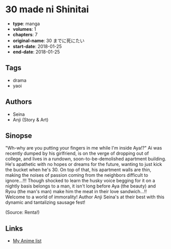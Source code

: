 # 30 made ni Shinitai

-   **type**: manga
-   **volumes**: 1
-   **chapters**: 7
-   **original-name**: 30 までに死にたい
-   **start-date**: 2018-01-25
-   **end-date**: 2018-01-25

## Tags

-   drama
-   yaoi

## Authors

-   Seina
-   Anji (Story & Art)

## Sinopse

"Wh-why are you putting your fingers in me while I'm inside Aya!?" Ai was recently dumped by his girlfriend, is on the verge of dropping out of college, and lives in a rundown, soon-to-be-demolished apartment building. He's apathetic with no hopes or dreams for the future, wanting to just kick the bucket when he's 30. On top of that, his apartment walls are thin, making the noises of passion coming from the neighbors difficult to ignore...!!! Though shocked to learn the husky voice begging for it on a nightly basis belongs to a man, it isn't long before Aya (the beauty) and Ryou (the man's man) make him the meat in their love sandwich...!! Welcome to a world of immorality! Author Anji Seina's at their best with this dynamic and tantalizing sausage fest!

(Source: Renta!)

## Links

-   [My Anime list](https://myanimelist.net/manga/128361/30_made_ni_Shinitai)
